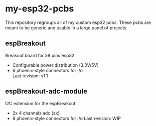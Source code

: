 # my-esp32-pcbs
This repository regroups all of my custom esp32 pcbs. These pcbs are meant to be generic and usable in a large panel of projects.
## espBreakout

Breakout board for 38 pins esp32.
- Configurable power distribution (3.3V/5V)
- 6 phoenix-style connectors for i/o  
Last revision: v1.1

## espBreakout-adc-module

I2C extension for the espBreakout
- 2x 4 channels adc (ax)
- 8 phoenix-style connectors for i/o
Last revision: WIP
